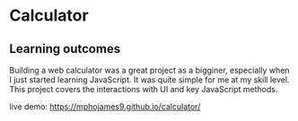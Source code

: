 # Calculator

## Learning outcomes
Building a web calculator was a great project as a bigginer, especially when I just started learning JavaScript.
It was quite simple for me at my skill level.
This project covers the interactions with UI and key JavaScript methods.

live demo: https://mphojames9.github.io/calculator/
